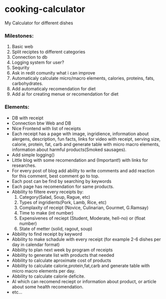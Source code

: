 # cooking-calculator
My Calculator for different dishes


### Milestones:
1. Basic web
2. Split reciptes to different categories
3. Connection to db 
4. Logging system for user?
5. Sequrity
6. Ask in redit comunity what i can improve
7. Automaticaly calculate micro/macro elements, calories, proteins, fats, carbohydrates.
8. Add automaticaly recomendation for diet
9. Add ai for creating menue or recomendation for diet


### Elements:
- DB with receipt
- Connection btw Web and DB
- Nice Frontend with list of receipts
- Each receipt has a page with image, ingridience, information about alergens, description, fun facts, links for video with receipt, serving size, calorie, protein, fat, carb and generate table with micro macro elements, information about harmful products(Smoked sausages).
- Add simple logging()
- Little blog with some recomendation and (Important!) with links for researches.
- For every post of blog add ability to write comments and add reaction for this comment, best comment go to top. 
- Each post can be find by searching by keywords
- Each page has recomendation for same products.
- Abbility to filtere every receipts by:
    1. Category(Salad, Soup, Rague, etc)
    2. Types of ingridients(Pork, Lamb, Rice, etc)
    3. Complaxity of receipt (Novice, Culinarian, Gourmet, G.Ramsay)
    4. Time to make (int number)
    5. Expensivenes of reciept (Student, Moderate, hell-no) or (float number)
    6. State of metter (solid, ragout, soup)
- Abbility to find receipt by keyword
- Abbility to make schadule with every receipt (for example 2-6 dishes per day in calendar format)
- Abbility to plan next week by program of receipts
- Abbility to generate list with products that needed
- Abbility to calculate aproximate cost of products
- Abbility to calculate calorie,protein,fat,carb and generate table with micro macro elements per day.
- Abbility to calculate calorie deficite.
- AI which can recomend reciept or information about product, or article about some health recomendation.
- etc...
